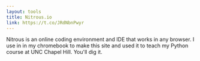 ```yaml
---
layout: tools
title: Nitrous.io
link: https://t.co/JRdNbnPwyr
---
```


Nitrous is an online coding environment and IDE that works in any browser.  I use in in my chromebook to make this site and used it to teach my Python course at UNC Chapel Hill.  You'll dig it.